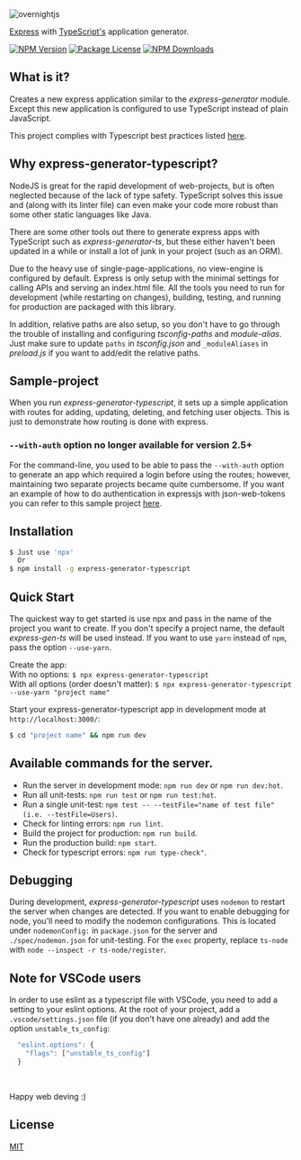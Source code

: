 <img alt='overnightjs' src='https://github.com/seanpmaxwell/express-generator-typescript/raw/master/express-typescript.png' border='0'>

[Express](https://www.npmjs.com/package/express) with [TypeScript's](https://www.npmjs.com/package/typescript) application generator.

<a href="https://www.npmjs.com/package/express-generator-typescript" target="_blank"><img src="https://img.shields.io/npm/v/express-generator-typescript.svg" alt="NPM Version" /></a>
<a href="https://www.npmjs.com/package/express-generator-typescript" target="_blank"><img src="https://img.shields.io/npm/l/express-generator-typescript.svg" alt="Package License" /></a>
<a href="https://www.npmjs.com/package/express-generator-typescript" target="_blank"><img src="https://img.shields.io/npm/dm/express-generator-typescript.svg" alt="NPM Downloads" /></a>


## What is it?

Creates a new express application similar to the _express-generator_ module. Except this new application is configured to use TypeScript instead of plain JavaScript. 

This project complies with Typescript best practices listed <a href="https://github.com/seanpmaxwell/Typescript-Best-Practices/blob/main/README.md">here</a>.


## Why express-generator-typescript?

NodeJS is great for the rapid development of web-projects, but is often neglected because of the lack of type safety. TypeScript solves this issue and (along with its linter file) can even make your code more robust than some other static languages like Java.

There are some other tools out there to generate express apps with TypeScript such as _express-generator-ts_, but these either haven't been updated in a while or install a lot of junk in your project (such as an ORM). 

Due to the heavy use of single-page-applications, no view-engine is configured by default. Express is only setup with the minimal settings for calling APIs and serving an index.html file. All the tools you need to run for development (while restarting on changes), building, testing, and running for production are packaged with this library. 

In addition, relative paths are also setup, so you don't have to go through the trouble of installing and configuring _tsconfig-paths_ and _module-alias_. Just make sure to update `paths` in _tsconfig.json_ and `_moduleAliases` in _preload.js_ if you want to add/edit the relative paths.


## Sample-project

When you run _express-generator-typescript_, it sets up a simple application with routes for adding, updating, deleting, and fetching user objects. This is just to demonstrate how routing is done with express. 

### `--with-auth` option no longer available for version 2.5+

For the command-line, you used to be able to pass the `--with-auth` option to generate an app which required a login before using the routes; however, maintaining two separate projects became quite cumbersome. If you want an example of how to do authentication in expressjs with json-web-tokens you can refer to this sample project <a href="https://github.com/seanpmaxwell/express-jsonwebtoken-demo">here</a>.


## Installation

```sh
$ Just use 'npx'
  Or
$ npm install -g express-generator-typescript
```


## Quick Start

The quickest way to get started is use npx and pass in the name of the project you want to create. If you don't specify a project name, the default _express-gen-ts_ will be used instead. If you want to use `yarn` instead of `npm`, pass the option `--use-yarn`.

Create the app:<br/>
With no options: `$ npx express-generator-typescript`<br/>
With all options (order doesn't matter): `$ npx express-generator-typescript --use-yarn "project name"`


Start your express-generator-typescript app in development mode at `http://localhost:3000/`:

```bash
$ cd "project name" && npm run dev
```


## Available commands for the server.

- Run the server in development mode: `npm run dev` or `npm run dev:hot`.
- Run all unit-tests: `npm run test` or `npm run test:hot`.
- Run a single unit-test: `npm test -- --testFile="name of test file" (i.e. --testFile=Users)`.
- Check for linting errors: `npm run lint`.
- Build the project for production: `npm run build`.
- Run the production build: `npm start`.
- Check for typescript errors: `npm run type-check"`.


## Debugging

During development, _express-generator-typescript_ uses `nodemon` to restart the server when changes are detected. If you want to enable debugging for node, you'll need to modify the nodemon configurations. This is located under `nodemonConfig:` in `package.json` for the server and `./spec/nodemon.json` for unit-testing. For the `exec` property, replace `ts-node` with `node --inspect -r ts-node/register`.


## Note for VSCode users

In order to use eslint as a typescript file with VSCode, you need to add a setting to your eslint options. At the root of your project, add a `.vscode/settings.json` file (if you don't have one already) and add the option `unstable_ts_config`:

```typescript
  "eslint.options": {
    "flags": ["unstable_ts_config"]
  }
```
<br/>


Happy web deving :)


## License

[MIT](LICENSE)
